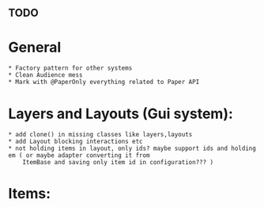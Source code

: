 ## TODO


# General

    * Factory pattern for other systems
    * Clean Audience mess
    * Mark with @PaperOnly everything related to Paper API


# Layers and Layouts (Gui system):

    * add clone() in missing classes like layers,layouts
    * add Layout blocking interactions etc
    * not holding items in layout, only ids? maybe support ids and holding em ( or maybe adapter converting it from
        ItemBase and saving only item id in configuration??? )

# Items:
